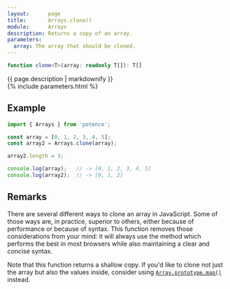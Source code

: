 ```yaml
---
layout:      page
title:       Arrays.clone()
module:      Arrays
description: Returns a copy of an array.
parameters:
  array: The array that should be cloned.
---
```

```ts
function clone<T>(array: readonly T[]): T[]
```

<div class="description">{{ page.description | markdownify }}</div>
{% include parameters.html %}

## Example

```ts
import { Arrays } from 'potence';

const array = [0, 1, 2, 3, 4, 5];
const array2 = Arrays.clone(array);

array2.length = 3;

console.log(array);   // -> [0, 1, 2, 3, 4, 5]
console.log(array2);  // -> [0, 1, 2]
```

## Remarks

There are several different ways to clone an array in JavaScript. Some of those
ways are, in practice, superior to others, either because of performance or
because of syntax. This function removes those considerations from your mind: it
will always use the method which performs the best in most browsers while also
maintaining a clear and concise syntax.

Note that this function returns a shallow copy. If you'd like to clone not just
the array but also the values inside, consider using
[`Array.prototype.map()`](https://developer.mozilla.org/en-US/docs/Web/JavaScript/Reference/Global_Objects/Array/map)
instead.
